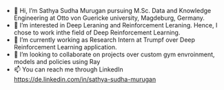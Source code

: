 - 👋 Hi, I’m Sathya Sudha Murugan pursuing M.Sc. Data and Knowledge Engineering at Otto von Guericke university, Magdeburg, Germany.
- 👀 I’m interested in Deep Leraning and Reinforcement Leraning. Hence, I chose to work inthe field of Deep Reinforcement Learning.
- 🌱 I’m currently working as Research Intern at Trumpf over Deep Reinforcement Learning application.
- 💞️ I’m looking to collaborate on projects over custom gym envroinment, models and policies using Ray
- 📫 You can reach me through LinkedIn https://de.linkedin.com/in/sathya-sudha-murugan

<!---
SathyaSudha-96/SathyaSudha-96 is a ✨ special ✨ repository because its `README.md` (this file) appears on your GitHub profile.
You can click the Preview link to take a look at your changes.
--->
